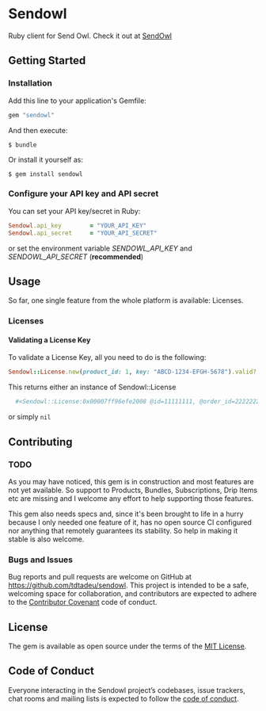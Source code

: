 # Sendowl

Ruby client for Send Owl. Check it out at [SendOwl](https://www.sendowl.com/)

## Getting Started

### Installation

Add this line to your application's Gemfile:

```ruby
gem "sendowl"
```

And then execute:

    $ bundle

Or install it yourself as:

    $ gem install sendowl

### Configure your API key and API secret

You can set your API key/secret in Ruby:

```ruby
Sendowl.api_key        = "YOUR_API_KEY"
Sendowl.api_secret     = "YOUR_API_SECRET"
```

or set the environment variable _SENDOWL\_API\_KEY_ and _SENDOWL\_API\_SECRET_ (**recommended**)

## Usage

So far, one single feature from the whole platform is available: Licenses.

### Licenses

#### Validating a License Key

To validate a License Key, all you need to do is the following:

```ruby
Sendowl::License.new(product_id: 1, key: "ABCD-1234-EFGH-5678").valid?
```

This returns either an instance of Sendowl::License
```ruby
  #<Sendowl::License:0x00007ff96efe2008 @id=11111111, @order_id=22222222, @product_id=1, @key="ABCD-1234-EFGH-5678", @order_refunded=false>
```
or simply `nil`

## Contributing

### TODO

As you may have noticed, this gem is in construction and most features are not yet
available. So support to Products, Bundles, Subscriptions, Drip Items etc are
missing and I welcome any effort to help supporting those features.

This gem also needs specs and, since it's been brought to life in a hurry
because I only needed one feature of it, has no open source CI configured nor
anything that remotely guarantees its stability. So help in making it stable is
also welcome.

### Bugs and Issues

Bug reports and pull requests are welcome on GitHub at https://github.com/tdtadeu/sendowl. This project is intended to be a safe, welcoming space for collaboration, and contributors are expected to adhere to the [Contributor Covenant](http://contributor-covenant.org) code of conduct.

## License

The gem is available as open source under the terms of the [MIT License](https://opensource.org/licenses/MIT).

## Code of Conduct

Everyone interacting in the Sendowl project’s codebases, issue trackers, chat rooms and mailing lists is expected to follow the [code of conduct](https://github.com/tdtadeu/sendowl/blob/master/CODE_OF_CONDUCT.md).
